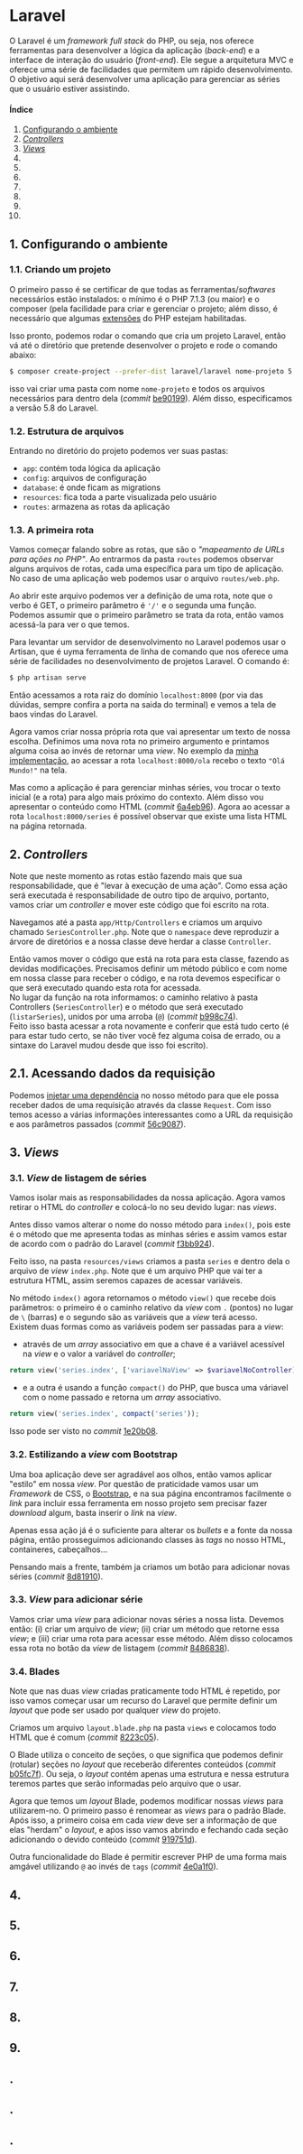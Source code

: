 # Laravel
O Laravel é um _framework full stack_ do PHP, ou seja, nos oferece ferramentas para desenvolver a lógica da aplicação (_back-end_) e a interface de interação do usuário (_front-end_). Ele segue a arquitetura MVC e oferece uma série de facilidades que permitem um rápido desenvolvimento. O objetivo aqui será desenvolver uma aplicação para gerenciar as séries que o usuário estiver assistindo.

#### Índice
1. <a href='#1'>Configurando o ambiente</a>
2. <a href='#2'>_Controllers_</a>
3. <a href='#3'>_Views_</a>
4. <a href='#4'></a>
5. <a href='#5'></a>
6. <a href='#6'></a>
7. <a href='#7'></a>
8. <a href='#8'></a>
9. <a href='#9'></a>
10. <a href='#10'></a>

## 1. Configurando o ambiente<a name='1'></a>
### 1.1. Criando um projeto
O primeiro passo é se certificar de que todas as ferramentas/_softwares_ necessários estão instalados: o mínimo é o PHP 7.1.3 (ou maior) e o composer (pela facilidade para criar e gerenciar o projeto; além disso, é necessário que algumas [extensões](https://laravel.com/docs/5.8) do PHP estejam habilitadas.

Isso pronto, podemos rodar o comando que cria um projeto Laravel, então vá até o diretório que pretende desenvolver o projeto e rode o comando abaixo:
```sh
$ composer create-project --prefer-dist laravel/laravel nome-projeto 5.8.*
```
isso vai criar uma pasta com nome `nome-projeto` e todos os arquivos necessários para dentro dela (_commit_ [be90199](https://github.com/brnocesar/alura/commit/be9019905600c96afa5fc8307b43b587e46b8e89)). Além disso, especificamos a versão 5.8 do Laravel.

### 1.2. Estrutura de arquivos
Entrando no diretório do projeto podemos ver suas pastas:
- `app`: contém toda lógica da aplicação
- `config`: arquivos de configuração
- `database`: é onde ficam as migrations
- `resources`: fica toda a parte visualizada pelo usuário
- `routes`: armazena as rotas da aplicação

### 1.3. A primeira rota
Vamos começar falando sobre as rotas, que são o _"mapeamento de URLs para ações no PHP"_. Ao entrarmos da pasta `routes` podemos observar alguns arquivos de rotas, cada uma específica para um tipo de aplicação. No caso de uma aplicação web podemos usar o arquivo `routes/web.php`.

Ao abrir este arquivo podemos ver a definição de uma rota, note que o verbo é GET, o primeiro parâmetro é `'/'` e o segunda uma função. Podemos assumir que o primeiro parâmetro se trata da rota, então vamos acessá-la para ver o que temos.

Para levantar um servidor de desenvolvimento no Laravel podemos usar o Artisan, que é uyma ferramenta de linha de comando que nos oferece uma série de facilidades no desenvolvimento de projetos Laravel. O comando é:
```sh
$ php artisan serve
```

Então acessamos a rota raiz do domínio `localhost:8000` (por via das dúvidas, sempre confira a porta na saida do terminal) e vemos a tela de baos vindas do Laravel.

Agora vamos criar nossa própria rota que vai apresentar um texto de nossa escolha. Definimos uma nova rota no primeiro argumento e printamos alguma coisa ao invés de retornar uma _view_. No exemplo da [minha implementação](https://github.com/brnocesar/alura/commit/dd422984a25273af237ce4700e56ad67a21d3262), ao acessar a rota `localhost:8000/ola` recebo o texto `"Olá Mundo!"` na tela.

Mas como a aplicação é para gerenciar minhas séries, vou trocar o texto inicial (e a rota) para algo mais próximo do contexto. Além disso vou apresentar o conteúdo como HTML (_commit_ [6a4eb96](https://github.com/brnocesar/alura/commit/6a4eb969212fa08dce5085bb5a7a4060af1e0cf5)). Agora ao acessar a rota `localhost:8000/series` é possível observar que existe uma lista HTML na página retornada.

## 2. _Controllers_<a name='2'></a>
Note que neste momento as rotas estão fazendo mais que sua responsabilidade, que é "levar à execução de uma ação". Como essa ação será executada é responsabilidade de outro tipo de arquivo, portanto, vamos criar um _controller_ e mover este código que foi escrito na rota.

Navegamos até a pasta `app/Http/Controllers` e criamos um arquivo chamado `SeriesController.php`. Note que o `namespace` deve reproduzir a árvore de diretórios e a nossa classe deve herdar a classe `Controller`.

Então vamos mover o código que está na rota para esta classe, fazendo as devidas modificações. Precisamos definir um método público e com nome em nossa classe para receber o código, e na rota devemos especificar o que será executado quando esta rota for acessada.  
No lugar da função na rota informamos: o caminho relativo à pasta Controllers (`SeriesController`) e o método que será executado (`listarSeries`), unidos por uma arroba (`@`) (_commit_ [b998c74](https://github.com/brnocesar/alura/commit/b998c742a14108e05ea1c8260262f10fb21726d7)).  
Feito isso basta acessar a rota novamente e conferir que está tudo certo (é para estar tudo certo, se não tiver você fez alguma coisa de errado, ou a sintaxe do Laravel mudou desde que isso foi escrito).

## 2.1. Acessando dados da requisição
Podemos [injetar uma dependência](https://github.com/brnocesar/alura/tree/master/php/formacao_php/8-mvc#9-4) no nosso método para que ele possa receber dados de uma requisição através da classe `Request`. Com isso temos acesso a várias informações interessantes como a URL da requisição e aos parâmetros passados (_commit_ [56c9087](https://github.com/brnocesar/alura/commit/56c90871bc1fef44b67b247606894d41f4d39a54)).

## 3. _Views_<a name='3'></a>
### 3.1. _View_ de listagem de séries
Vamos isolar mais as responsabilidades da nossa aplicação. Agora vamos retirar o HTML do _controller_ e colocá-lo no seu devido lugar: nas _views_.

Antes disso vamos alterar o nome do nosso método para `index()`, pois este é o método que me apresenta todas as minhas séries e assim vamos estar de acordo com o padrão do Laravel (_commit_ [f3bb924](https://github.com/brnocesar/alura/commit/f3bb924de8cebf4bf9263dc73d41c67babf8b23a)).

Feito isso, na pasta `resources/views` criamos a pasta `series` e dentro dela o arquivo de _view_ `index.php`. Note que é um arquivo PHP que vai ter a estrutura HTML, assim seremos capazes de acessar variáveis.

No método `index()` agora retornamos o método `view()` que recebe dois parâmetros: o primeiro é o caminho relativo da _view_ com `.` (pontos) no lugar de `\` (barras) e o segundo são as variáveis que a _view_ terá acesso.  
Existem duas formas como as variáveis podem ser passadas para a _view_:
- através de um _array_ associativo em que a chave é a variável acessível na _view_ e o valor a variável do _controller_;
```php
return view('series.index', ['variavelNaView' => $variavelNoController]);
```
- e a outra é usando a função `compact()` do PHP, que busca uma váriavel com o nome passado e retorna um _array_ associativo.
```php
return view('series.index', compact('series'));
```
Isso pode ser visto no _commit_ [1e20b08](https://github.com/brnocesar/alura/commit/1e20b08fea3e7294262907c223cdcab3d3132576).

### 3.2. Estilizando a _view_ com Bootstrap
Uma boa aplicação deve ser agradável aos olhos, então vamos aplicar "estilo" em nossa _view_. Por questão de praticidade vamos usar um _Framework_ de CSS, o [Bootstrap](https://getbootstrap.com/), e na sua página encontramos facilmente o _link_ para incluir essa ferramenta em nosso projeto sem precisar fazer _download_ algum, basta inserir o _link_ na _view_.

Apenas essa ação já é o suficiente para alterar os _bullets_ e a fonte da nossa página, então prosseguimos adicionando classes às _tags_ no nosso HTML, containeres, cabeçalhos...

Pensando mais a frente, também ja criamos um botão para adicionar novas séries (_commit_ [8d81910](https://github.com/brnocesar/alura/commit/8d81910a00492835e4920d77ecd17fa69f304372)).

### 3.3. _View_ para adicionar série
Vamos criar uma _view_ para adicionar novas séries a nossa lista. Devemos então: (i) criar um arquivo de _view_; (ii) criar um método que retorne essa _view_; e (iii) criar uma rota para acessar esse método. Além disso colocamos essa rota no botão da _view_ de listagem (_commit_ [8486838](https://github.com/brnocesar/alura/commit/848683863cb48ebfacfe1e4851df9507dfa9398a)).

### 3.4. Blades
Note que nas duas _view_ criadas praticamente todo HTML é repetido, por isso vamos começar usar um recurso do Laravel que permite definir um _layout_ que pode ser usado por qualquer _view_ do projeto.

Criamos um arquivo `layout.blade.php` na pasta `views` e colocamos todo HTML que é comum (_commit_ [8223c05](https://github.com/brnocesar/alura/commit/8223c05d55eeec63712ab97723711d9cf0a967e0)).

O Blade utiliza o conceito de seções, o que significa que podemos definir (rotular) seções no _layout_ que receberão diferentes conteúdos (_commit_ [b05fc7f](https://github.com/brnocesar/alura/commit/b05fc7f6be94f343389cc41c7aaee3a5bc265f8f)). Ou seja, o _layout_ contém apenas uma estrutura e nessa estrutura teremos partes que serão informadas pelo arquivo que o usar.

Agora que temos um _layout_ Blade, podemos modificar nossas _views_ para utilizarem-no. O primeiro passo é renomear as _views_ para o padrão Blade. Após isso, a primeiro coisa em cada _view_ deve ser a informação de que elas "herdam" o _layout_, e aṕos isso vamos abrindo e fechando cada seção adicionando o devido conteúdo (_commit_ [919751d](https://github.com/brnocesar/alura/commit/919751d2633321b6f097016a77f335442a115db8)).

Outra funcionalidade do Blade é permitir escrever PHP de uma forma mais amgável utilizando `@` ao invés de `tags` (_commit_ [4e0a1f0](https://github.com/brnocesar/alura/commit/4e0a1f0d4eb87fc5a7f705880e1d1a35694818c9)).

## 4. <a name='4'></a>
## 5. <a name='5'></a>
## 6. <a name='6'></a>
## 7. <a name='7'></a>
## 8. <a name='8'></a>
## 9. <a name='9'></a>
## . <a name=''></a>
## . <a name=''></a>
## . <a name=''></a>
